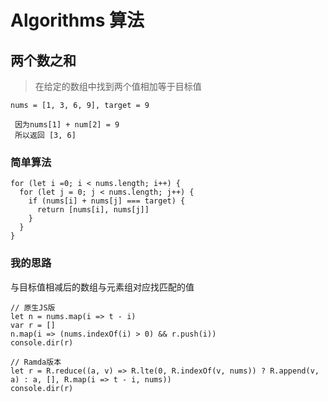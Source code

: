 # Algorithms 算法

## 两个数之和

> 在给定的数组中找到两个值相加等于目标值

```
nums = [1, 3, 6, 9], target = 9

 因为nums[1] + num[2] = 9
 所以返回 [3, 6]
```

### 简单算法
```
for (let i =0; i < nums.length; i++) {
  for (let j = 0; j < nums.length; j++) {
    if (nums[i] + nums[j] === target) {
      return [nums[i], nums[j]]
    }
  }
}
```

### 我的思路
与目标值相减后的数组与元素组对应找匹配的值

```
// 原生JS版
let n = nums.map(i => t - i)
var r = []
n.map(i => (nums.indexOf(i) > 0) && r.push(i))
console.dir(r)

// Ramda版本
let r = R.reduce((a, v) => R.lte(0, R.indexOf(v, nums)) ? R.append(v, a) : a, [], R.map(i => t - i, nums))
console.dir(r)
```

